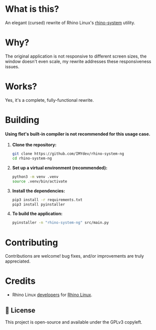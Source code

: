 # What is this?
An elegant (cursed) rewrite of Rhino Linux's [rhino-system](https://github.com/rhino-linux/rhino-system) utility.

# Why?
The original application is not responsive to different screen sizes, the window doesn't even scale, my rewrite addresses these responsiveness issues.

# Works?
Yes, it's a complete, fully-functional rewrite.

# Building 
#### Using flet's built-in compiler is not recommended for this usage case.

1.  **Clone the repository:**
    ```bash
    git clone https://github.com/IMYdev/rhino-system-ng
    cd rhino-system-ng
    ```

2.  **Set up a virtual environment (recommended):**
    ```bash
    python3 -m venv .venv
    source .venv/bin/activate
    ```

3.  **Install the dependencies:**
    ```bash
    pip3 install -r requirements.txt
    pip3 install pyinstaller
    ```
4.  **To build the application:**
    ```bash
    pyinstaller -n "rhino-system-ng" src/main.py
    ```

# Contributing

Contributions are welcome! bug fixes, and/or improvements are truly appreciated.

# Credits
- Rhino Linux [developers](https://discord.gg/jJxAh9Dt) for [Rhino Linux](https://rhinolinux.org/).

## 📄 License

This project is open-source and available under the GPLv3 copyleft.